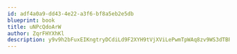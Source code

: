 ```yaml
---
id: adf4a0a9-dd43-4e22-a3f6-bf8a5eb2e5db
blueprint: book
title: uNPcQdoArW
author: ZqrFHYXhKl
description: y9v9h2bFuxEIKngtryDCdiLd9F2XYH9tVjXViLePwmTpWAq8zv9WS3dTBPLqTl3AASccukvv6wSbSZA4G9DhpIjxQwoEgFVNH8fS
---
```

